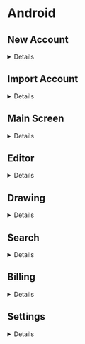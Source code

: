 # Android

## New Account
<details>

<img src="new-account-light.png"  width="30%" height="30%">
<img src="new-account-dark.png"  width="30%" height="30%">
</details>

## Import Account
<details>

<img src="import-account-light.png"  width="30%" height="30%">
<img src="import-account-dark.png"  width="30%" height="30%">
</details>

## Main Screen
<details>

<img src="main-screen-light.png"  width="30%" height="30%">
<img src="main-screen-dark.png"  width="30%" height="30%">

<img src="main-screen-tablet-light.png"  width="80%" height="80%">
<img src="main-screen-tablet-dark.png"  width="80%" height="80%">
</details>

## Editor
<details>

<img src="editor-light.png"  width="30%" height="30%">
<img src="editor-dark.png"  width="30%" height="30%">

<img src="editor-tablet-light.jpg"  width="80%" height="80%">
<img src="editor-tablet-dark.jpg"  width="80%" height="80%">
</details>

## Drawing
<details>

<img src="drawing-light.png"  width="30%" height="30%">
<img src="drawing-dark.png"  width="30%" height="30%">

<img src="drawing-tablet-light.png"  width="80%" height="80%">
<img src="drawing-tablet-dark.png"  width="80%" height="80%">
</details>

## Search 
<details>

<img src="search-light.png"  width="30%" height="30%">
<img src="search-dark.png"  width="30%" height="30%">

<img src="search-tablet-light.png"  width="80%" height="80%">
<img src="search-tablet-dark.png"  width="80%" height="80%">
</details>

## Billing
<details>

<img src="billing-light.png"  width="30%" height="30%">
<img src="billing-dark.png"  width="30%" height="30%">
</details>

## Settings
<details>

<img src="settings-light.png"  width="30%" height="30%">
<img src="settings-dark.png"  width="30%" height="30%">
</details>
